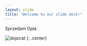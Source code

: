 ```yaml
---
layout: slide
title: "Welcome to our slide deck!"
---
```


Sprzedam Opla

![dojocat](https://octodex.github.com/images/dojocat.jpg)
{: .center}
